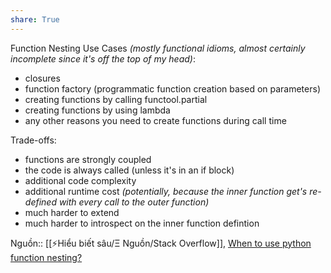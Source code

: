 ```yaml
---
share: True
---
```

Function Nesting Use Cases _(mostly functional idioms, almost certainly incomplete since it's off the top of my head)_:

- closures
- function factory (programmatic function creation based on parameters)
- creating functions by calling functool.partial
- creating functions by using lambda
- any other reasons you need to create functions during call time

Trade-offs:

- functions are strongly coupled
- the code is always called (unless it's in an if block)
- additional code complexity
- additional runtime cost _(potentially, because the inner function get's re-defined with every call to the outer function)_
- much harder to extend
- much harder to introspect on the inner function defintion

Nguồn:: [[⚡Hiểu biết sâu/Ξ Nguồn/Stack Overflow]], [When to use python function nesting?](https://softwareengineering.stackexchange.com/a/237944/192731)